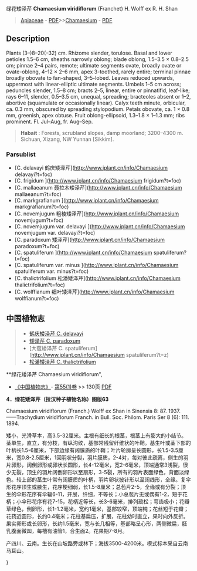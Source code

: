 绿花矮泽芹 **Chamaesium viridiflorum** (Franchet) H. Wolff ex R. H. Shan

> [Apiaceae](http://www.iplant.cn/info/Apiaceae?t=foc) - [PDF](http://www.iplant.cn/foc/pdf/Apiaceae.pdf)>>[Chamaesium](http://www.iplant.cn/info/Chamaesium?t=foc) - [PDF](http://www.iplant.cn/foc/pdf/Chamaesium.pdf)

## Description

Plants (3–)8–20(–32) cm. Rhizome slender, torulose. Basal and lower petioles 1.5–6 cm, sheaths narrowly oblong; blade oblong, 1.5–3.5 × 0.8–2.5 cm; pinnae 2–4 pairs, remote; ultimate segments ovate, broadly ovate or ovate-oblong, 4–12 × 2–6 mm, apex 3-toothed, rarely entire; terminal pinnae broadly obovate to fan-shaped, 3–5-lobed. Leaves reduced upwards, uppermost with linear-elliptic ultimate segments. Umbels 1–5 cm across; peduncles slender, 1.5–8 cm; bracts 2–5, linear, entire or pinnatifid, leaf-like; rays 6–11, slender, 0.5–3.5 cm, unequal, spreading; bracteoles absent or 1–2, abortive (squamulate or occasionally linear). Calyx teeth minute, orbicular, ca. 0.3 mm, obscured by spreading stylopodium. Petals obovate, ca. 1 × 0.8 mm, greenish, apex obtuse. Fruit oblong-ellipsoid, 1.3–1.8 × 1–1.3 mm; ribs prominent. Fl. Jul–Aug, fr. Aug–Sep.


> **Habait** : 
> Forests, scrubland slopes, damp moorland; 3200–4300 m. Sichuan, Xizang, NW Yunnan [Sikkim].

### Parsublist

* [C.  delavayi  鹤庆矮泽芹](http://www.iplant.cn/info/Chamaesium delavayi?t=foc)
* [C.  frigidum  ](http://www.iplant.cn/info/Chamaesium frigidum?t=foc)
* [C.  mallaeanum  聂拉木矮泽芹](http://www.iplant.cn/info/Chamaesium mallaeanum?t=foc)
* [C.  markgrafianum  ](http://www.iplant.cn/info/Chamaesium markgrafianum?t=foc)
* [C.  novemjugum  粗棱矮泽芹](http://www.iplant.cn/info/Chamaesium novemjugum?t=foc)
* [C.  novemjugum var. delavayi  ](http://www.iplant.cn/info/Chamaesium novemjugum var. delavayi?t=foc)
* [C.  paradoxum  矮泽芹](http://www.iplant.cn/info/Chamaesium paradoxum?t=foc)
* [C.  spatuliferum  ](http://www.iplant.cn/info/Chamaesium spatuliferum?t=foc)
* [C.  spatuliferum var. minus  ](http://www.iplant.cn/info/Chamaesium spatuliferum var. minus?t=foc)
* [C.  thalictrifolium  松潘矮泽芹](http://www.iplant.cn/info/Chamaesium thalictrifolium?t=foc)
* [C.  wolffianum  细叶矮泽芹](http://www.iplant.cn/info/Chamaesium wolffianum?t=foc)


## 中国植物志

> * [鹤庆矮泽芹  C.  delavayi](Chamaesium-delavayi-鹤庆矮泽芹.md)
> * [矮泽芹  C.  paradoxum](Chamaesium-paradoxum-矮泽芹.md)
> * [大苞矮泽芹  C.  spatuliferum](http://www.iplant.cn/info/Chamaesium spatuliferum?t=z)
> * [松潘矮泽芹  C.  thalictrifolium](Chamaesium-thalictrifolium-松潘矮泽芹.md)


**绿花矮泽芹 Chamaesium viridiflorum",

* [《中国植物志》](http://www.iplant.cn/frps)- [第55(1)卷](http://www.iplant.cn/frps/vol/55(1)) >> 130页 [PDF](http://www.iplant.cn/frps/pdf/55(1)/130.PDF)


**4．绿花矮泽芹（拉汉种子植物名称）图版63**

Chamaesium viridiflorum (Franch.) Wolff ex Shan in Sinensia 8: 87. 1937. ——Trachydium viridiflorum Franch. in Bull. Soc. Philom. Paris Ser 8 (6): 111. 1894.

矮小，光滑草本，高3.5-32厘米。主根有细长的根茎，根茎上有膨大的小结节。茎单生，直立，有分枝，有纵沟纹，基部常残留纤维状的叶鞘。基生叶或茎下部的叶柄长1.5-6厘米，下部边缘有阔膜质的叶鞘；叶片轮廓呈长圆形，长1.5-3.5厘米，宽0.8-2.5厘米，1回羽状分裂，羽片膜质，2-4对，每对彼此疏离，侧生的羽片卵形，阔倒卵形或卵状长圆形，长4-12毫米，宽2-6毫米，顶端通常3浅裂，很少无裂，顶生的羽片阔倒卵形以至扇形，3-5裂，所有的羽片表面绿色，背面淡绿色。较上部的茎生叶常有阔膜质的叶柄，羽片卵状披针形以至阔线形，全缘。复伞形花序顶生或腋生，花序梗细弱，长1.5-8厘米；总苞片2-5，全缘或有分裂；顶生的伞形花序有伞辐6-11，开展，纤细，不等长；小总苞片无或偶有1-2，短于花柄；小伞形花序有花7-15，花柄近等长，长3-6毫米，排列疏松；萼齿极小；花瓣草绿色，倒卵形，长1-1.2毫米，宽约1毫米，基部较窄，顶端钝；花丝短于花瓣；花药近圆形，长约0.4毫米；花柱基扁压，扩展，花柱幼时直立，果时向外反折。果实卵形或长卵形，长约1.5毫米，宽与长几相等，基部略呈心形，两侧微扁，胚乳腹面微凹，每槽有油管1，合生面2。花果期7-8月。

产四川、云南。生长在山坡路旁或林下；海拔3500-4200米。模式标本采自云南马耳山。

}